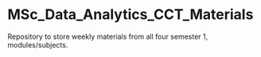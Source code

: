 # MSc_Data_Analytics_CCT_Materials
 Repository to store weekly materials from all four semester 1, modules/subjects.
